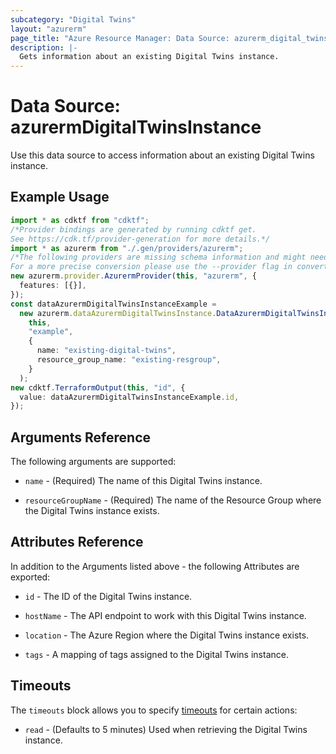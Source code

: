 ```yaml
---
subcategory: "Digital Twins"
layout: "azurerm"
page_title: "Azure Resource Manager: Data Source: azurerm_digital_twins_instance"
description: |-
  Gets information about an existing Digital Twins instance.
---
```


# Data Source: azurermDigitalTwinsInstance

Use this data source to access information about an existing Digital Twins instance.

## Example Usage

```typescript
import * as cdktf from "cdktf";
/*Provider bindings are generated by running cdktf get.
See https://cdk.tf/provider-generation for more details.*/
import * as azurerm from "./.gen/providers/azurerm";
/*The following providers are missing schema information and might need manual adjustments to synthesize correctly: azurerm.
For a more precise conversion please use the --provider flag in convert.*/
new azurerm.provider.AzurermProvider(this, "azurerm", {
  features: [{}],
});
const dataAzurermDigitalTwinsInstanceExample =
  new azurerm.dataAzurermDigitalTwinsInstance.DataAzurermDigitalTwinsInstance(
    this,
    "example",
    {
      name: "existing-digital-twins",
      resource_group_name: "existing-resgroup",
    }
  );
new cdktf.TerraformOutput(this, "id", {
  value: dataAzurermDigitalTwinsInstanceExample.id,
});

```

## Arguments Reference

The following arguments are supported:

*   `name` - (Required) The name of this Digital Twins instance.

*   `resourceGroupName` - (Required) The name of the Resource Group where the Digital Twins instance exists.

## Attributes Reference

In addition to the Arguments listed above - the following Attributes are exported:

*   `id` - The ID of the Digital Twins instance.

*   `hostName` - The API endpoint to work with this Digital Twins instance.

*   `location` - The Azure Region where the Digital Twins instance exists.

*   `tags` - A mapping of tags assigned to the Digital Twins instance.

## Timeouts

The `timeouts` block allows you to specify [timeouts](https://www.terraform.io/language/resources/syntax#operation-timeouts) for certain actions:

* `read` - (Defaults to 5 minutes) Used when retrieving the Digital Twins instance.
